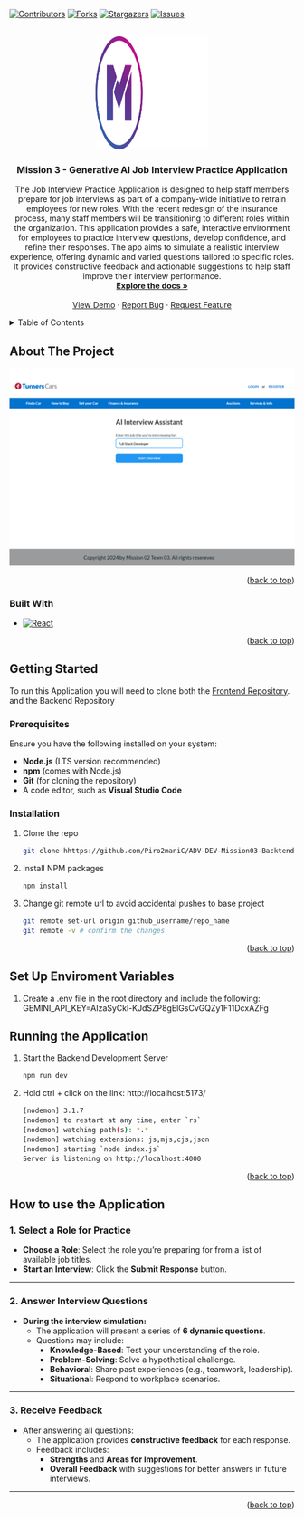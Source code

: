 <a id="readme-top"></a>

[![Contributors][contributors-shield]][contributors-url]
[![Forks][forks-shield]][forks-url]
[![Stargazers][stars-shield]][stars-url]
[![Issues][issues-shield]][issues-url]

<!-- PROJECT LOGO -->
<br />
<div align="center">
  <a href="https://github.com/github_username/repo_name">
    <img src="images/missionreadyhq-logo.svg" alt="Logo" width="200" height="200">
  </a>

<h3 align="center">Mission 3 - Generative AI Job Interview Practice Application </h3>

  <p align="center">
    The Job Interview Practice Application is designed to help staff members prepare for job interviews as part of a company-wide initiative to retrain employees for new roles.
    With the recent redesign of the insurance process, many staff members will be transitioning to different roles within the organization. This application provides a safe, interactive environment
    for employees to practice interview questions, develop confidence, and refine their responses.
    The app aims to simulate a realistic interview experience, offering dynamic and varied questions tailored to specific roles.
    It provides constructive feedback and actionable suggestions to help staff improve their interview performance.

<br />
<a href="https://github.com/Piro2maniC/ADV-DEV-Mission03-Backend"><strong>Explore the docs »</strong></a>
<br />
<br />
<a href="https://github.com/Piro2maniC/ADV-DEV-Mission03-Backend">View Demo</a>
·
<a href="https://github.com/Piro2maniC/ADV-DEV-Mission03-Backend/issues/new?labels=bug&template=bug-report---.md">Report Bug</a>
·
<a href="https://github.com/Piro2maniC/ADV-DEV-Mission03-Backend/issues/new?labels=enhancement&template=feature-request---.md">Request Feature</a>

  </p>
</div>

<!-- TABLE OF CONTENTS -->
<details>
  <summary>Table of Contents</summary>
  <ol>
    <li>
      <a href="#about-the-project">About The Project</a>
      <ul>
        <li><a href="#built-with">Built With</a></li>
      </ul>
    </li>
    <li>
      <a href="#getting-started">Getting Started</a>
      <ul>
        <li><a href="#prerequisites">Prerequisites</a></li>
        <li><a href="#installation">Installation</a></li>
      </ul>
    </li>
      <li><a href="#running-the-application">Running the Application</a></li>
      <li><a href="#how-to-use-the-application">How to Use the Application</a></li>  </ol>
</details>

<!-- ABOUT THE PROJECT -->

## About The Project

[![Product Name Screen Shot][product-screenshot]](https://example.com)

<p align="right">(<a href="#readme-top">back to top</a>)</p>

### Built With

- [![React][React.js]][React-url]

<p align="right">(<a href="#readme-top">back to top</a>)</p>

<!-- GETTING STARTED -->

## Getting Started

To run this Application you will need to clone both the [Frontend Repository][Frontend-url]. and the Backend Repository

### Prerequisites

Ensure you have the following installed on your system:

- **Node.js** (LTS version recommended)
- **npm** (comes with Node.js)
- **Git** (for cloning the repository)
- A code editor, such as **Visual Studio Code**

### Installation

1. Clone the repo
   ```sh
   git clone hhttps://github.com/Piro2maniC/ADV-DEV-Mission03-Backtend.git
   ```
2. Install NPM packages
   ```sh
   npm install
   ```
3. Change git remote url to avoid accidental pushes to base project
   ```sh
   git remote set-url origin github_username/repo_name
   git remote -v # confirm the changes
   ```

<p align="right">(<a href="#readme-top">back to top</a>)</p>

<!-- USAGE EXAMPLES -->

## Set Up Enviroment Variables

1. Create a .env file in the root directory and include the following:
   GEMINI_API_KEY=AIzaSyCkl-KJdSZP8gElGsCvGQZy1F11DcxAZFg

## Running the Application

1. Start the Backend Development Server
   ```sh
   npm run dev
   ```
2. Hold ctrl + click on the link: http://localhost:5173/

   ```sh
   [nodemon] 3.1.7
   [nodemon] to restart at any time, enter `rs`
   [nodemon] watching path(s): *.*
   [nodemon] watching extensions: js,mjs,cjs,json
   [nodemon] starting `node index.js`
   Server is listening on http://localhost:4000
   ```

<p align="right">(<a href="#readme-top">back to top</a>)</p>

<!-- HOW TO USE APPLICATION -->

## How to use the Application

### 1. **Select a Role for Practice**

- **Choose a Role**: Select the role you’re preparing for from a list of available job titles.
- **Start an Interview**: Click the **Submit Response** button.

---

### 2. **Answer Interview Questions**

- **During the interview simulation:**
  - The application will present a series of **6 dynamic questions**.
  - Questions may include:
    - **Knowledge-Based**: Test your understanding of the role.
    - **Problem-Solving**: Solve a hypothetical challenge.
    - **Behavioral**: Share past experiences (e.g., teamwork, leadership).
    - **Situational**: Respond to workplace scenarios.

---

### 3. **Receive Feedback**

- After answering all questions:
  - The application provides **constructive feedback** for each response.
  - Feedback includes:
    - **Strengths** and **Areas for Improvement**.
    - **Overall Feedback** with suggestions for better answers in future interviews.

---

<p align="right">(<a href="#readme-top">back to top</a>)</p>

<!-- MARKDOWN LINKS & IMAGES -->
<!-- https://www.markdownguide.org/basic-syntax/#reference-style-links -->

[contributors-shield]: https://img.shields.io/github/contributors/Piro2maniC/ADV-DEV-Mission03-Backend.svg?style=for-the-badge
[contributors-url]: https://github.com/Piro2maniC/ADV-DEV-Mission03-Backend/graphs/contributors
[forks-shield]: https://img.shields.io/github/forks/Piro2maniC/ADV-DEV-Mission03-Backend.svg?style=for-the-badge
[forks-url]: https://github.com/Piro2maniC/ADV-DEV-Mission03-Backend/forks
[stars-shield]: https://img.shields.io/github/stars/Piro2maniC/ADV-DEV-Mission03-Backend.svg?style=for-the-badge
[stars-url]: https://github.com/Piro2maniC/ADV-DEV-Mission03-Backend/stargazers
[issues-shield]: https://img.shields.io/github/issues/Piro2maniC/ADV-DEV-Mission03-Backend.svg?style=for-the-badge
[issues-url]: https://github.com/Piro2maniC/ADV-DEV-Mission03-Backend/issues
[product-screenshot]: images/project-screenshot1.png
[React.js]: https://img.shields.io/badge/React-20232A?style=for-the-badge&logo=react&logoColor=61DAFB
[React-url]: https://reactjs.org/
[Frontend-url]: https://github.com/Piro2maniC/ADV-DEV-Mission03-Backend
